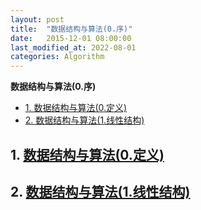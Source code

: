 ```yaml
---
layout: post
title:  "数据结构与算法(0.序)"
date:   2015-12-01 08:00:00
last_modified_at: 2022-08-01
categories: Algorithm
---
```

**数据结构与算法(0.序)**

- [1. 数据结构与算法(0.定义)](#1-数据结构与算法0定义)
- [2. 数据结构与算法(1.线性结构)](#2-数据结构与算法1线性结构)


## 1. [数据结构与算法(0.定义)](/posts/_posts/2022-08-01-data-structure-algorithm-definition.md)

## 2. [数据结构与算法(1.线性结构)](/posts/_posts/2022-08-02-data-structure-algorithm-linear.md)